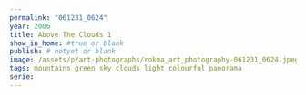 ```yaml
---
permalink: "061231_0624"
year: 2006
title: Above The Clouds 1
show_in_home: #true or blank
publish: # notyet or blank
image: /assets/p/art-photographs/rokma_art_photography-061231_0624.jpeg
tags: mountains green sky clouds light colourful panorama
serie:
---
```


